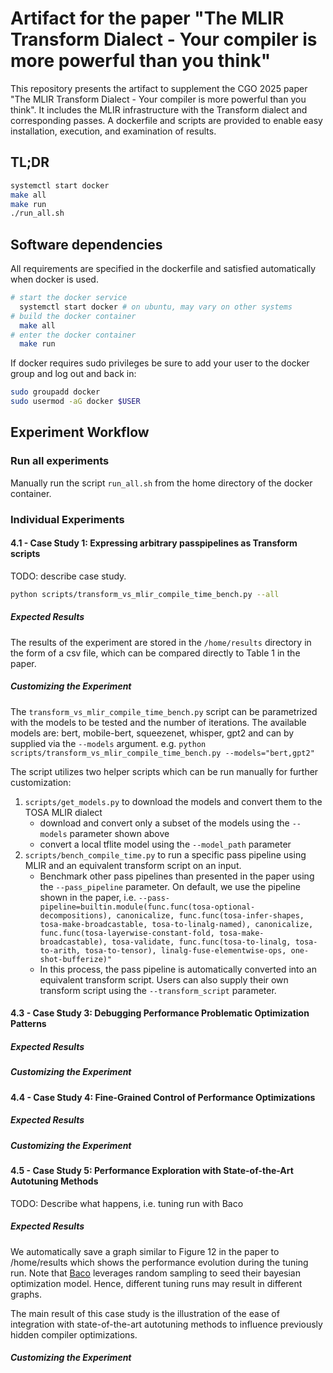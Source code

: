 # Artifact for the paper "The MLIR Transform Dialect - Your compiler is more powerful than you think"

This repository presents the artifact to supplement the CGO 2025 paper "The MLIR Transform Dialect - Your compiler is more powerful than you think".
It includes the MLIR infrastructure with the Transform dialect and corresponding passes. 
A dockerfile and scripts are provided to enable easy installation, execution, and examination of results.

## TL;DR
```bash
systemctl start docker
make all
make run
./run_all.sh
```

## Software dependencies
All requirements are specified in the dockerfile and satisfied automatically when docker is used. 

```bash
# start the docker service
  systemctl start docker # on ubuntu, may vary on other systems
# build the docker container
  make all
# enter the docker container
  make run
```

If docker requires sudo privileges be sure to add your user to the docker group and log out and back in:
```bash
sudo groupadd docker
sudo usermod -aG docker $USER
```

## Experiment Workflow
### Run all experiments
Manually run the script `run_all.sh` from the home directory of the docker container.

### Individual Experiments
#### 4.1 - Case Study 1: Expressing arbitrary passpipelines as Transform scripts
TODO: describe case study.
```bash
python scripts/transform_vs_mlir_compile_time_bench.py --all
```

##### Expected Results
The results of the experiment are stored in the `/home/results` directory in the form of a csv file, which can be compared directly to Table 1 in the paper.

##### Customizing the Experiment
The `transform_vs_mlir_compile_time_bench.py` script can be parametrized with the models to be tested and the number of iterations.
The available models are: bert, mobile-bert, squeezenet, whisper, gpt2 and can by supplied via the `--models` argument.
e.g. `python scripts/transform_vs_mlir_compile_time_bench.py --models="bert,gpt2"`

The script utilizes two helper scripts which can be run manually for further customization:
1. `scripts/get_models.py` to download the models and convert them to the TOSA MLIR dialect
   - download and convert only a subset of the models using the `--models` parameter shown above
   - convert a local tflite model using the `--model_path` parameter
2. `scripts/bench_compile_time.py` to run a specific pass pipeline using MLIR and an equivalent transform script on an input.
   - Benchmark other pass pipelines than presented in the paper using the `--pass_pipeline` parameter. On default, we use the pipeline shown in the paper, i.e. `--pass-pipeline=builtin.module(func.func(tosa-optional-decompositions), canonicalize, func.func(tosa-infer-shapes, tosa-make-broadcastable, tosa-to-linalg-named), canonicalize, func.func(tosa-layerwise-constant-fold, tosa-make-broadcastable), tosa-validate, func.func(tosa-to-linalg, tosa-to-arith, tosa-to-tensor), linalg-fuse-elementwise-ops, one-shot-bufferize)"`
   - In this process, the pass pipeline is automatically converted into an equivalent transform script. Users can also supply their own transform script using the `--transform_script` parameter.

#### 4.3 - Case Study 3: Debugging Performance Problematic Optimization Patterns
##### Expected Results
##### Customizing the Experiment

#### 4.4 - Case Study 4: Fine-Grained Control of Performance Optimizations
##### Expected Results
##### Customizing the Experiment

#### 4.5 - Case Study 5: Performance Exploration with State-of-the-Art Autotuning Methods
TODO: Describe what happens, i.e. tuning run with Baco
##### Expected Results
We automatically save a graph similar to Figure 12 in the paper to /home/results which shows the performance evolution during the tuning run. Note that [Baco](https://github.com/baco-authors/baco) leverages random sampling to seed their bayesian optimization model. Hence, different tuning runs may result in different graphs. 

The main result of this case study is the illustration of the ease of integration with state-of-the-art autotuning methods to influence previously hidden compiler optimizations.

##### Customizing the Experiment
